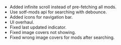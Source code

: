 - Added infinite scroll instead of pre-fetching all mods.
- Use sotf-mods api for searching with debounce.
- Added icons for navigation bar.
- UI overhaul.
- Fixed last updated indicator.
- Fixed image covers not showing.
- Fixed wrong image covers for mods after searching.